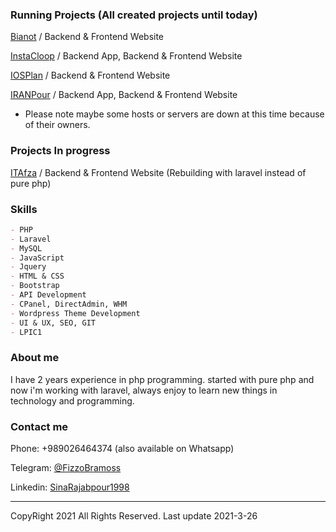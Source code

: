 ### Running Projects (All created projects until today)

[Bianot](https://www.bianot.com/) / Backend & Frontend Website

[InstaCloop](http://instacloop.com/) / Backend App, Backend & Frontend Website

[IOSPlan](https://iosplan.ir/) / Backend & Frontend Website

[IRANPour](http://legal-dictionary.net/) / Backend App, Backend & Frontend Website

* Please note maybe some hosts or servers are down at this time because of their owners.

### Projects In progress

[ITAfza](https://itafza.ir/) / Backend & Frontend Website (Rebuilding with laravel instead of pure php)

### Skills

```markdown
- PHP
- Laravel
- MySQL
- JavaScript
- Jquery
- HTML & CSS
- Bootstrap
- API Development
- CPanel, DirectAdmin, WHM
- Wordpress Theme Development
- UI & UX, SEO, GIT
- LPIC1
```

### About me

I have 2 years experience in php programming. started with pure php and now i'm working with laravel, always enjoy to learn new things in technology and programming.

### Contact me

Phone: +989026464374 (also available on Whatsapp)

Telegram: [@FizzoBramoss](https://t.me/FizzoBramoss)

Linkedin: [SinaRajabpour1998](https://www.linkedin.com/in/sina-rajabpour-7294731bb/)

***
CopyRight 2021 All Rights Reserved. Last update 2021-3-26
